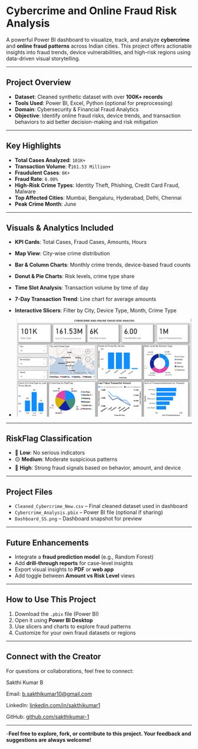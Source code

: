 #  Cybercrime and Online Fraud Risk Analysis

A powerful Power BI dashboard to visualize, track, and analyze **cybercrime** and **online fraud patterns** across Indian cities. This project offers actionable insights into fraud trends, device vulnerabilities, and high-risk regions using data-driven visual storytelling.

---

##  Project Overview

-  **Dataset**: Cleaned synthetic dataset with over **100K+ records**
-  **Tools Used**: Power BI, Excel, Python (optional for preprocessing)
-  **Domain**: Cybersecurity & Financial Fraud Analytics
-  **Objective**: Identify online fraud risks, device trends, and transaction behaviors to aid better decision-making and risk mitigation

---

##  Key Highlights

- **Total Cases Analyzed**: `101K+`
- **Transaction Volume**: ₹`161.53 Million+`
- **Fraudulent Cases**: `6K+`
- **Fraud Rate**: `6.00%`
- **High-Risk Crime Types**: Identity Theft, Phishing, Credit Card Fraud, Malware
- **Top Affected Cities**: Mumbai, Bengaluru, Hyderabad, Delhi, Chennai
- **Peak Crime Month**: June

---

##  Visuals & Analytics Included

-  **KPI Cards**: Total Cases, Fraud Cases, Amounts, Hours
-  **Map View**: City-wise crime distribution
-  **Bar & Column Charts**: Monthly crime trends, device-based fraud counts
-  **Donut & Pie Charts**: Risk levels, crime type share
-  **Time Slot Analysis**: Transaction volume by time of day
-  **7-Day Transaction Trend**: Line chart for average amounts
-  **Interactive Slicers**: Filter by City, Device Type, Month, Crime Type

-  ![Dashboard Screenshot](Dashboard_SS.png)

---

##  RiskFlag Classification

- 🔵 **Low**: No serious indicators
- 🟡 **Medium**: Moderate suspicious patterns
- 🔴 **High**: Strong fraud signals based on behavior, amount, and device

---

##  Project Files

- `Cleaned_Cybercrime_New.csv` – Final cleaned dataset used in dashboard
- `Cybercrime_Analysis.pbix` – Power BI file (optional if sharing)
- `Dashboard_SS.png` – Dashboard snapshot for preview

---

##  Future Enhancements

-  Integrate a **fraud prediction model** (e.g., Random Forest)
-  Add **drill-through reports** for case-level insights
-  Export visual insights to **PDF** or **web app**
-  Add toggle between **Amount vs Risk Level** views

---

##  How to Use This Project

1. Download the `.pbix` file (Power BI)
2. Open it using **Power BI Desktop**
3. Use slicers and charts to explore fraud patterns
4. Customize for your own fraud datasets or regions

---

##  Connect with the Creator

For questions or collaborations, feel free to connect:
  
Sakthi Kumar B

Email: b.sakthikumar10@gmail.com  

LinkedIn: [linkedin.com/in/sakthikumar1](https://www.linkedin.com/in/sakthikumar1)  
 
GitHub: [github.com/sakthikumar-1](https://github.com/sakthikumar-1)

---

-**Feel free to explore, fork, or contribute to this project. Your feedback and suggestions are always welcome!**


